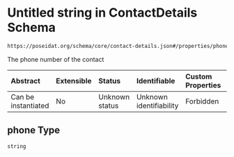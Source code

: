 # Untitled string in ContactDetails Schema

```txt
https://poseidat.org/schema/core/contact-details.json#/properties/phone
```

The phone number of the contact

| Abstract            | Extensible | Status         | Identifiable            | Custom Properties | Additional Properties | Access Restrictions | Defined In                                                                        |
| :------------------ | :--------- | :------------- | :---------------------- | :---------------- | :-------------------- | :------------------ | :-------------------------------------------------------------------------------- |
| Can be instantiated | No         | Unknown status | Unknown identifiability | Forbidden         | Allowed               | none                | [contact-details.json*](schemas/core/contact-details.json "open original schema") |

## phone Type

`string`
